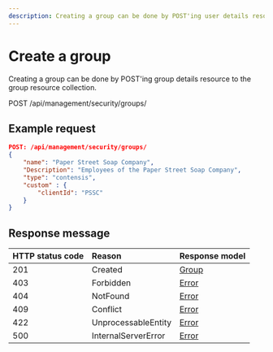 ```yaml
---
description: Creating a group can be done by POST'ing user details resource to the group resource collection. 
---
```


# Create a group

Creating a group can be done by POST'ing group details resource to the group resource collection. 

<span class="label label--post">POST</span> /api/management/security/groups/

## Example request

```json
POST: /api/management/security/groups/
{
    "name": "Paper Street Soap Company",
    "Description": "Employees of the Paper Street Soap Company", 
    "type": "contensis",
    "custom" : {
        "clientId": "PSSC"
    }
}
```

## Response message

| HTTP status code | Reason              | Response model                   |
|:-----------------|:--------------------|:---------------------------------|
| 201              | Created             | [Group](/model/group.md)           |
| 403              | Forbidden           | [Error](/key-concepts/errors.md) |
| 404              | NotFound            | [Error](/key-concepts/errors.md) |
| 409              | Conflict            | [Error](/key-concepts/errors.md) |
| 422              | UnprocessableEntity | [Error](/key-concepts/errors.md) |
| 500              | InternalServerError | [Error](/key-concepts/errors.md) |